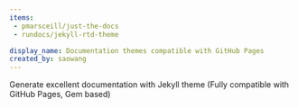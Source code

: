 ```yaml
---
items:
 - pmarsceill/just-the-docs
 - rundocs/jekyll-rtd-theme

display_name: Documentation themes compatible with GitHub Pages
created_by: saowang
---
```


Generate excellent documentation with Jekyll theme (Fully compatible with GitHub Pages, Gem based)
